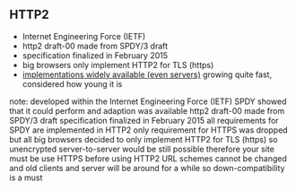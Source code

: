 ## HTTP2 <!-- .element: class="section-title" -->

- Internet Engineering Force (IETF)
- http2 draft-00 made from SPDY/3 draft
- specification finalized in February 2015
- big browsers only implement HTTP2 for TLS (https)
- [implementations widely available (even servers)](https://github.com/http2/http2-spec/wiki/Implementations) growing quite fast, considered how young it is

note:
    developed within the Internet Engineering Force (IETF)
    SPDY showed that it could perform and adaption was available
    http2 draft-00 made from SPDY/3 draft
    specification finalized in February 2015
    all requirements for SPDY are implemented in HTTP2
    only requirement for HTTPS was dropped
    but all big browsers decided to only implement HTTP2 for TLS (https)
    so unencrypted server-to-server would be still possible
    therefore your site must be use HTTPS before using HTTP2
    URL schemes cannot be changed and old clients and server will be around for a while so down-compatibility is a must

